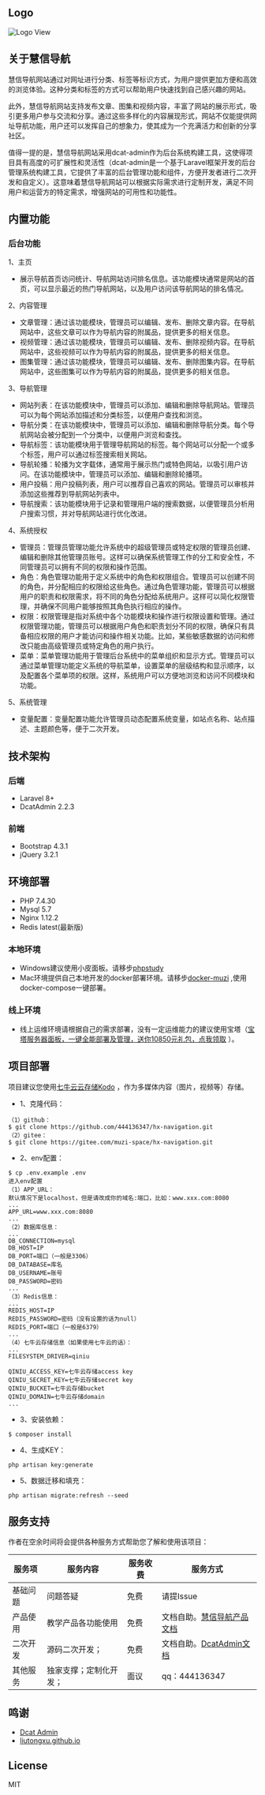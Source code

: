 ## Logo

![Logo View](/public/vendor/web-stack/logo.png)

## 关于慧信导航

慧信导航网站通过对网址进行分类、标签等标识方式，为用户提供更加方便和高效的浏览体验。这种分类和标签的方式可以帮助用户快速找到自己感兴趣的网站。 

此外，慧信导航网站支持发布文章、图集和视频内容，丰富了网站的展示形式，吸引更多用户参与交流和分享。通过这些多样化的内容展现形式，网站不仅能提供网址导航功能，用户还可以发挥自己的想象力，使其成为一个充满活力和创新的分享社区。

值得一提的是，慧信导航网站采用dcat-admin作为后台系统构建工具，这使得项目具有高度的可扩展性和灵活性（dcat-admin是一个基于Laravel框架开发的后台管理系统构建工具，它提供了丰富的后台管理功能和组件，方便开发者进行二次开发和自定义）。这意味着慧信导航网站可以根据实际需求进行定制开发，满足不同用户和运营方的特定需求，增强网站的可用性和功能性。

## 内置功能

### 后台功能
1、主页
- 展示导航首页访问统计、导航网站访问排名信息。该功能模块通常是网站的首页，可以显示最近的热门导航网站，以及用户访问该导航网站的排名情况。

2、内容管理
- 文章管理：通过该功能模块，管理员可以编辑、发布、删除文章内容。在导航网站中，这些文章可以作为导航内容的附属品，提供更多的相关信息。
- 视频管理：通过该功能模块，管理员可以编辑、发布、删除视频内容。在导航网站中，这些视频可以作为导航内容的附属品，提供更多的相关信息。
- 图集管理：通过该功能模块，管理员可以编辑、发布、删除图集内容。在导航网站中，这些图集可以作为导航内容的附属品，提供更多的相关信息。

3、导航管理
- 网站列表：在该功能模块中，管理员可以添加、编辑和删除导航网站。管理员可以为每个网站添加描述和分类标签，以便用户查找和浏览。
- 导航分类：在该功能模块中，管理员可以添加、编辑和删除导航分类。每个导航网站会被分配到一个分类中，以便用户浏览和查找。
- 导航标签：该功能模块用于管理导航网站的标签。每个网站可以分配一个或多个标签，用户可以通过标签搜索相关网站。
- 导航轮播：轮播为文字载体，通常用于展示热门或特色网站，以吸引用户访问。在该功能模块中，管理员可以添加、编辑和删除轮播项。
- 用户投稿：用户投稿列表，用户可以推荐自己喜欢的网站。管理员可以审核并添加这些推荐到导航网站列表中。
- 导航搜索：该功能模块用于记录和管理用户端的搜索数据，以便管理员分析用户搜索习惯，并对导航网站进行优化改进。

4、系统授权
- 管理员：管理员管理功能允许系统中的超级管理员或特定权限的管理员创建、编辑和删除其他管理员账号。这样可以确保系统管理工作的分工和安全性，不同管理员可以拥有不同的权限和操作范围。
- 角色：角色管理功能用于定义系统中的角色和权限组合。管理员可以创建不同的角色，并分配相应的权限给这些角色。通过角色管理功能，管理员可以根据用户的职责和权限需求，将不同的角色分配给系统用户。这样可以简化权限管理，并确保不同用户能够按照其角色执行相应的操作。
- 权限：权限管理是指对系统中各个功能模块和操作进行权限设置和管理。通过权限管理功能，管理员可以根据用户角色和职责划分不同的权限，确保只有具备相应权限的用户才能访问和操作相关功能。比如，某些敏感数据的访问和修改只能由高级管理员或特定角色的用户执行。
- 菜单：菜单管理功能用于管理后台系统中的菜单组织和显示方式。管理员可以通过菜单管理功能定义系统的导航菜单，设置菜单的层级结构和显示顺序，以及配置各个菜单项的权限。这样，系统用户可以方便地浏览和访问不同模块和功能。

5、系统管理
- 变量配置：变量配置功能允许管理员动态配置系统变量，如站点名称、站点描述、主题颜色等，便于二次开发。

## 技术架构

### 后端
- Laravel 8+
- DcatAdmin 2.2.3

### 前端
- Bootstrap 4.3.1
- jQuery 3.2.1

## 环境部署
- PHP 7.4.30
- Mysql 5.7
- Nginx 1.12.2
- Redis latest(最新版)

### 本地环境
- Windows建议使用小皮面板。请移步[phpstudy](https://www.xp.cn/) 
- Mac环境提供自己本地开发的docker部署环境。请移步[docker-muzi](https://github.com/444136347/docker-muzi) ,使用docker-compose一键部署。

### 线上环境
- 线上运维环境请根据自己的需求部署，没有一定运维能力的建议使用宝塔（[宝塔服务器面板，一键全能部署及管理，送你10850元礼包，点我领取](https://www.bt.cn/?invite_code=M196bmt3cnM=) ）。

## 项目部署
项目建议您使用[七牛云云存储Kodo](https://s.qiniu.com/reiEbe) ，作为多媒体内容（图片，视频等）存储。
- 1、克隆代码：
```shell
（1）github：
$ git clone https://github.com/444136347/hx-navigation.git
（2）gitee：
$ git clone https://gitee.com/muzi-space/hx-navigation.git
```
- 2、env配置：
```shell
$ cp .env.example .env
进入env配置
（1）APP_URL：
默认情况下是localhost，但是请改成你的域名:端口，比如：www.xxx.com:8080
...
APP_URL=www.xxx.com:8080
...
（2）数据库信息：
...
DB_CONNECTION=mysql
DB_HOST=IP
DB_PORT=端口（一般是3306）
DB_DATABASE=库名
DB_USERNAME=账号
DB_PASSWORD=密码
...
（3）Redis信息：
...
REDIS_HOST=IP
REDIS_PASSWORD=密码（没有设置的话为null）
REDIS_PORT=端口（一般是6379）
...
（4）七牛云存储信息（如果使用七牛云的话）：
...
FILESYSTEM_DRIVER=qiniu

QINIU_ACCESS_KEY=七牛云存储access key
QINIU_SECRET_KEY=七牛云存储secret key
QINIU_BUCKET=七牛云存储bucket
QINIU_DOMAIN=七牛云存储domain
...
```
- 3、安装依赖：
```shell
$ composer install
```
- 4、生成KEY：
```shell
php artisan key:generate
```
- 5、数据迁移和填充：
```shell
php artisan migrate:refresh --seed
```

## 服务支持

作者在空余时间将会提供各种服务方式帮助您了解和使用该项目：

| 服务项       | 服务内容              | 服务收费   | 服务方式   |
|-----------|-----------------|--------|-------------|
| 基础问题    | 问题答疑  | 免费     | 请提Issue
| 产品使用      | 教学产品各功能使用   | 免费     | 文档自助。[慧信导航产品文档](https://www.yuque.com/u39104802/xbg3ty) |
| 二次开发      | 源码二次开发；| 免费     | 文档自助。[DcatAdmin文档](https://learnku.com/docs/dcat-admin/2.x)  |
| 其他服务 | 独家支撑；定制化开发； | 面议     | qq：444136347 |

## 鸣谢

- [Dcat Admin](http://www.dcatadmin.com/)
- [liutongxu.github.io](https://github.com/liutongxu/liutongxu.github.io)

## License
MIT
